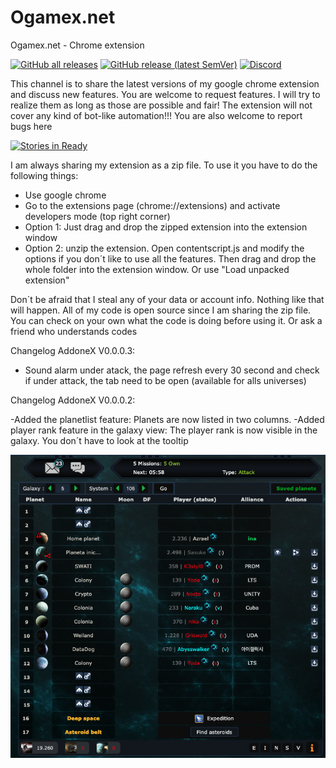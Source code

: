 # Ogamex.net
Ogamex.net - Chrome extension

[![GitHub all releases](https://img.shields.io/github/downloads/Blackhatfrance/ogameX-ChromeExtension/total)](https://github.com/Blackhatfrance/ogameX-ChromeExtension/releases)
[![GitHub release (latest SemVer)](https://img.shields.io/github/v/release/Blackhatfrance/ogameX-ChromeExtension)](https://github.com/Blackhatfrance/ogameX-ChromeExtension/releases/latest)
[![Discord](https://img.shields.io/discord/859559253575991306)](https://discord.gg/ygxpbYfh5x)


This channel is to share the latest versions of my google chrome extension and discuss new features. You are welcome to request features. I will try to realize them as long as those are possible and fair! The extension will not cover any kind of bot-like automation!!!
You are also welcome to report bugs here

[![Stories in Ready](https://discordapp.com/api/guilds/859559253575991306/widget.png?style=banner2)](https://discord.gg/ygxpbYfh5x)


I am always sharing my extension as a zip file. To use it you have to do the following things:

- Use google chrome
- Go to the extensions page (chrome://extensions) and activate developers mode (top right corner)
- Option 1: Just drag and drop the zipped extension into the extension window
- Option 2: unzip the extension. Open contentscript.js and modify the options if you don´t like to use all the features. Then drag and drop the whole folder into the extension window. Or use "Load unpacked extension"

Don´t be afraid that I steal any of your data or account info. Nothing like that will happen. All of my code is open source since I am sharing the zip file. You can check on your own what the code is doing before using it. Or ask a friend who understands codes

Changelog AddoneX V0.0.0.3:
- Sound alarm under atack, the page refresh every 30 second and check if under attack, the tab need to be open (available for alls universes)

Changelog AddoneX V0.0.0.2:

-Added the planetlist feature: Planets are now listed in two columns.
-Added player rank feature in the galaxy view: The player rank is now visible in the galaxy. You don´t have to look at the tooltip


![alt text](https://github.com/Blackhatfrance/ogameX-ChromeExtension/blob/main/extension.png?raw=true)


